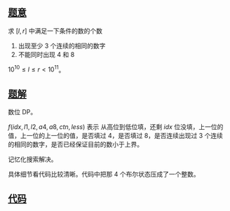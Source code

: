 ## [题意](https://www.luogu.com.cn/problem/P4124)
求 $\left[l, r\right]$ 中满足一下条件的数的个数
1. 出现至少 $3$ 个连续的相同的数字
2. 不能同时出现 $4$ 和 $8$

$10^{10} \leq l \leq r < 10^{11}$。

## [题解]()
数位 DP。

$f\left(idx, l1, l2, a4, a8, ctn, less\right)$ 表示 从高位到低位填，还剩 $idx$ 位没填，上一位的值，上一位的上一位的值，是否填过 $4$，是否填过 $8$，是否连续出现过 $3$ 个连续的相同的数字，是否已经保证目前的数小于上界。

记忆化搜索解决。

具体细节看代码比较清晰。代码中把那 $4$ 个布尔状态压成了一个整数。

## [代码](https://raw.verge.tk/rb-tree/rb-tree/main/Code/Luogu/P4124.txt)